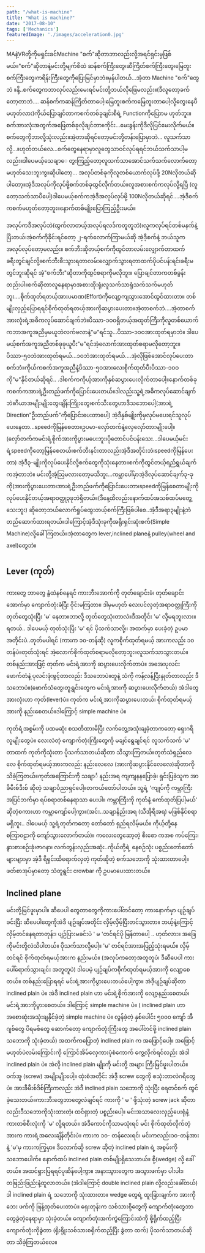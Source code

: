 ```yaml
---
path: "/what-is-machine"
title: "What is machine?"
date: "2017-08-10"
tags: ['Mechanics']
featuredImage: './images/acceleration0.jpg'
---
```

MAနဲ့VRတို့ကိုမရှင်းခင်Machine "စက်"ဆိုတာဘာလည်းလို့အရင်ရှင်းမှဖြစ်မယ်။"စက်"ဆိုတာနဲ့မင်းတို့မျက်စိထဲ ဆန်စက်ကြီးတွေ၊ဆီကြိတ်စက်ကြီးတွေ၊မြေတူးစက်ကြီးတွေ၊ကရိန်းကြီးတွေကိုပြေးမြင်မှာဘဲ။မှန်ပါတယ်...အဲ့တာ Machine "စက်"တွေဘဲ ။နို့..စက်တွေကဘာလုပ်လည်းမေးရင်မင်းတို့ဘယ်လိုဖြေမလည်း။(ဒီလူတော့ခက်တော့တာဘဲ.... ဆန်စက်ကဆန်ကြိတ်တာပေါ့၊မြေတူးစက်ကမြေတူးတာပေါ့လို့တွေးနေပီမဟုတ်လား)ကိုယ်ပြောချင်တာကစက်တစ်ခုချင်းစီရဲ့ Functionကိုပြောာမ ဟုတ်ဘူး။စက်အားလုံးအတွက်အဖြေတစ်ခုလိုချင်တာ။ကိုင်း...မေးခွန်းကိုဒီလိုပြင်မေးလိုက်မယ်။စက်တွေကိုဘာလို့သုံးလည်း။အဲ့တာဆိုရင်တော့မင်းတို့တန်းပြောမှာဘဲ... လူသက်သာလို့...။ဟုတ်တယ်လေ...စက်တွေနေရာမှာလူတွေသာဝင်လုပ်ရရင်ဘယ်သက်သာပါ့မလည်း။ဒါပေမယ့်သေချာေ တွးကြည့်တော့လူသက်သာအောင်သက်သက်လောက်တော့မဟုတ်သေးဘူးကွ။ဆိုပါတော့... အလုပ်တစ်ခုကိုလူတစ်ယောက်လုပ်ဖို့ 20Nလိုတယ်ဆိုပါတော့။အဲ့ဒီအလုပ်ကိုလုပ်ဖို့စက်တစ်ခုထွင်လိုက်တယ်။လူအစားစက်ကလုပ်လို့ရပြီ (လူတော့သက်သာပီပေါ့)ဒါပေမယ့်စက်ကအဲ့ဒီအလုပ်လုပ်ဖို့ 100Nလိုတယ်ဆိုရင်....အဲ့ဒီစက်ကစက်မဟုတ်တော့ဘူး။နောက်တစ်မျိုးပြောကြည့်ဦးးမယ်။

အလုပ်ကဒီအလုပ်ဘဲ(ထွက်လာတယ့်အလုပ်ရလဒ်ကတူတူဘဲ)၊လူကလုပ်ရင်တစ်မနက်နဲ့ပြီးတယ်၊အဲ့စက်ကိုခိုင်းရင်တော့ ၂-ရက်လောက်ကြာမယ်ဆို အဲ့ဒီ့စက်နဲ့ ဘယ်သူကအလုပ်လုပ်တော့မလည်း။ စက်ဘီးဆိုတယ့်စက်ကိုထွင်တာလမ်းလျှောက်တာထက်ခရီးတွင်ချင်လို့။စက်ဘီးစီးသွားရတာလမ်းလျှောက်သွားရတာထက်ပိုပင်ပန်းရင်၊ခရီးမတွင်ဘူးဆိုရင် အဲ့"စက်ဘီး"ဆိုတာကိုထွင်စရာကိုမလိုဘူး။ ပြောချင်တာကတစ်ခွန်းတည်းပါ။စက်ဆိုတာလူနေရာမှာအစားထိုးရုံ၊လူသက်သာရုံသက်သက်မဟုတ်ဘူး....စိုက်ထုတ်ရတယ့်အားပမာဏ(Effort)ကိုလျော့ကျသွားအောင်ထွင်ထားတာ။ တစ်မျိုးလှည့်ပြောရရင်စိုက်ထုတ်ရတယ့်အားကိုဆပွားပေးတာ။အဲ့တာစက်ဘဲ....အဲ့တာစက်အားလုံးရဲ့အဓိကလုပ်ဆောင်ချက်ဘဲ။ပိဿာ-၁ဝဝရှိတယ့်အထုတ်ကြီးကိုလူတစ်ယောက်ကဘာအကူအညီမှမယူဘဲလက်ဗလာနဲ့"မ"ရင်သူ...ပိဿာ-၁ဝဝအားထုတ်ရမှာဘဲ။ ဒါပေမယ့်စက်အကူအညီတစ်ခုခုယူပီး"မ"ရင်အဲ့လောက်အားထုတ်စရာမလိုတော့ဘူး။ပိဿာ-၅ဝဘဲအားထုတ်ရမယ်...၁ဝဘဲအားထုတ်ရမယ်....အဲ့လိုဖြစ်အောင်လုပ်ပေးတာစက်ဘဲ။ကိုယ်ကစက်အကူအညီနဲ့ပိဿာ-၅ဝအားလေးစိုက်ထုတ်ပီးပိဿာ-၁ဝဝကို"မ"နိုင်တယ်ဆိုရင်.. .ဒါစက်ကကိုယ့်အားကိုနှစ်ဆပွားပေးလိုက်တာပေါ့။နောက်တစ်ခုကစက်ကအားရဲ့ဦးတည်ဖက်ကိုပြောင်းပေးတယ်။ဒါလည်းသူ့ရဲ့အဓိကလုပ်ဆောင်ချက်ဘဲ။ဂီယာအမျိုးမျိုးတွေ၊ချိန်းကြိုးတွေ၊စက်သီးတွေဟာဒီသဘောပေါ့(အားရဲ့ Direction"ဦးတည်ဖက်"ကိုပြောင်းပေးတာပေါ့) အဲ့ဒီနှစ်မျိုးကိုမှလုပ်မပေးရင်သူလုပ်ပေးနေတာ...speedကိုမြန်စေတာ။ဥပမာ-လှော်တက်နဲ့လှေလှော်တားမျိုးပေါ့။(လှော်တက်ကမင်းရဲ့စိုက်အားကိုပွားမပေးဘူး၊ပိုတောင်ပင်ပန်းသေး...ဒါပေမယ့်မင်းရဲ့speedကိုတော့မြန်စေတယ်၊စက်ဘီးနင်းတာလည်းအဲ့ဒီအတိုင်းဘဲ၊speedကိုမြန်ပေးတာ) အဲ့ဒီ၃-မျိုးကိုလုပ်ပေးနိုင်လို့စက်တွေကိုသုံးနေတာ။စက်ကိုထွင်တယ့်ရည်ရွယ်ချက်ကအဲ့တာဘဲ။ မင်းတို့အံ့သြမလားတော့မသိဘူး...ကမ္ဘာပေါ်မှာအဲ့ဒီလုပ်ဆောင်ချက်၃-ခုကို(အားကိုပွားပေးတာ၊အားရဲ့ဦးတည်ဖက်ကိုပြောင်းပေးတာ၊speedကိုမြန်စေတာမျိုးကိုလုပ်ပေးနိုင်တယ့်အရာဝတ္ထု၃ခုဘဲရှိတယ်။(ဒီနေ့ထိလည်းနောက်ထပ်အသစ်ထပ်မတွေ့သေးဘူး) ဆိုတော့ဘယ်လောက်ရှုပ်ထွေးတယ့်စက်ကြီးဖြစ်ပါစေ..အဲ့ဒီအရာ၃မျိုးနဲ့ဘဲတည်ဆောက်ထားရတယ်။ဒါကြောင့်အဲ့ဒီသုံးခုကိုအရိုးရှင်းဆုံးစက်(Simple Machine)လို့ခေါ်ကြတယ်။အဲ့တာတွေက lever,inclined planeနဲ့ pulley(wheel and axel)တွေဘဲ။

## Lever (ကုတ်)
ကားတွေ ဘာတွေ နွံထဲနစ်နေရင် ကားဘီးအောက်ကို တုတ်ချောင်းခံ၊ တုတ်ချောင်းအောက်မှာ ကျောက်တုံးခံပြီး ဝိုင်းမကြတာ၊၊ ဒါမှမဟုတ် လေးပင်လှတဲ့အရာဝတ္တုကြီးကို တုတ်တွေသုံးပြီး 'မ' နေတာ။ဘာလို့ တုတ်တွေသုံးတာလဲ။ဒီအတိုင်း 'မ' လို့မရဘူးလား။ရတယ်.. ဒါပေမယ့် တုတ်သုံးပြီး 'မ' ရင် ပိုသက်သာလို့၊၊ အထက်မှာ ပေးခဲ့တဲ့ ဥပမာအတိုင်းပဲ..တုတ်မပါရင် (ကားက ၁၀-တန်ဆို) လူကစိုက်ထုတ်ရမယ့် အားကလည်း ၁ဝတန်ပဲ။တုတ်သုံးရင် အဲ့လောက်စိုက်ထုတ်စရာမလိုတော့ဘူး။လူသက်သာသွားတယ်။ တစ်နည်းအားဖြင့် တုတ်က မင်းရဲ့အားကို ဆပွားပေးလိုက်တာပဲ။ အအေးပုလင်းဖောက်တံနဲ့ ပုလင်းဖုံးဖွင့်တာလည်း ဒီသဘောပဲ။တူနဲ့ သံကို ကန့်လန့်ပြီးနှုတ်တာလည်း ဒီသဘောပဲ။(ဖောက်သံတွေ၊တူရွှင်းတွေက မင်းရဲ့အားကို ဆပွားပေးလိုက်တယ်) အဲဒါတွေ အားလုံးဟာ ကုတ်(lever)ပဲ။ ကုတ်က မင်းရဲ့အားကိုဆပွားပေးတယ်၊ စိုက်ထုတ်ရမယ့်အားကို နည်းစေတယ်။ဒါကြောင့် simple machine ပဲ။

ကုတ်ရဲ့အစွမ်းကို ပထမဆုံး စသတိထားမိပြီး လက်တွေ့အသုံးချခဲ့တာကတော့ ရှေးဂရိလူမျိုးတွေပဲ။ လေးလံတဲ့ ကျောက်တုံးကြီးတွေကို မချင်ရွေချင်ရင် လူသက်သက် 'မ' တာထက် ကုတ်ကိုသုံးတာ ပိုသက်သာတယ်ဆိုတာ သိသွားကြတယ်။တုတ်သံရှည်လေလေ စိုက်ထုတ်ရမယ့်အားကလည်း နည်းလေလေ (အားကိုဆပွားနိုင်လေလေ)ဆိုတာကို သိခဲ့ကြတယ်။ကုတ်အကြောင်းကို သချာင်္ နည်းအရ ကျကျနနပြောခဲ့၊ ရှင်းပြခဲ့သူက အာခိမီးစ်ဒီးစ် ဆိုတဲ့ သချာင်္ပညာရှင်ပေါ့။တကယ်တော်ပါတယ်။ သူ့ရဲ့ 'ကျုပ်ကို ကမ္ဘာကြီးအပြင်ဘက်မှာ ရပ်စရာတစ်နေရာသာ ပေးပါ။ ကမ္ဘာကြီးကို ကုတ်နဲ့ ကော်ထုတ်ပြပါ့မယ်' ဆိုတဲ့စကားဟာ ကမ္ဘာကျော်ပေါ့ကွာ။(အင်း..သချာင်္နည်းအရ (သီအိုရီအရ) မဖြစ်နိုင်စရာမရှိဘူး.. ဒါပေမယ့် သူ့ရဲ့တုတ်ကတော့ တော်တော် ရှည်ရလိမ့်မယ်။ ကိုယ့်တို့နေစကြာဝဠာကို ကျော်သွားလောက်တယ်)။ ကလေးတွေဆော့တဲ့ စီးစော ကအစ ကပ်ကြေး၊နွားစားစဉ်းခုံ၊ဇာဂနာ၊ လက်တွန်းလှည်းအဆုံး..ကိုယ်တို့ရဲ့ နေစဉ်သုံး ပစ္စည်းတော်တော်များများမှာ အဲ့ဒီ ရိရှင်းထိရောက်လှတဲ့ ကုတ်ဆိုတဲ့ စက်သဘောကို သုံးထားတာပေါ့။ ဖတ်စာအုပ်မှာတော့ သံတူရွင်း crowbar ကို ဥပမာပေးထားတယ်။

## Inclined plane
မင်းတို့မြင်ဖူးမှာပါ။ ဆီပေပါ တွေတာတွေကိုကားပေါ်တင်တော့ ကားနောက်မှာ ပျဉ်ချပ်ခင်းပြီး ဆီပေပါတွေကိုအဲဒီ ပျဉ်ချပ်အတိုင်း လှိမ့်လှိမ့်ပြီးတင်သွားတာ။ ဘယ့်နဲ့ကြောင့် လှိမ့်တင်နေရတာတုန်း၊ ပျဉ်ပြားမခင်းပဲ ' မ 'တင်ရင်ပို မြန်တာပေါ့ .. ဟုတ်လား။ အဖြေကိုမင်းတို့လဲသိပါတယ်။ ပိုသက်သာလို့ပေါ့။ 'မ' တင်ရင်အားအပြည့်သုံးရမယ်။ လှိမ့်တင်ရင် စိုက်ထုတ်ရမယ့်အားက နည်းမယ်။ (အလုပ်ကတော့အတူတူပဲ၊ ဒီဆီပေပါ ကားပေါ်ရောက်သွားချင်း အတူတူပဲ) ဒါပေမဲ့ ပျဉ်ချပ်ကစိုက်ထုတ်ရမယ့်အားကို လျော့စေတယ်။ တစ်နည်းပြောရရင် မင်းရဲ့အားကိုပွားပေးတယ်ပေါ့ကွာ။ အဲဒီ့ပျဉ်ချပ်ဆိုတာ inclined plain ပဲ။ အဲဒီ inclined plain ဟာ မင်းရဲ့စိုက်အားကို လျော့နည်းစေတယ်၊ မင်းရဲ့အားကိုပွားစေတယ်။ ဒါကြောင့် simple machine ပဲ။ ( inclined plain ဟာ အစောဆုံးအသုံးချနိုင်ခဲ့တဲ့ simple machine ပဲ။ လွန်ခဲ့တဲ့ နှစ်ပေါင်း ၅၀၀၀ ကျော် အီဂျစ်တွေ ပိရမစ်တွေ ဆောက်တော့ ကျောက်တုံးကြီးတွေ အပေါ်တင်ဖို့ inclined plain သဘောကို သုံးခဲ့တယ်) အထက်ကပြောတဲ့ inclined plain က အဖြောင့်ပေါ့။ အဖြောင့်မဟုတ်ပဲလမ်းကြောင်းကို ကြောင်အိမ်လှေကားပုံစံကောက် ကွေ့လိုက်ရင်လည်း အဲဒါ inclined plain ပဲ။ အဲလို inclined plain မျိုးကို မင်းတို့ အများ ကြီးမြင်ဖူးပါတယ်။ ဝက်အူ (screw) အမျိုးမျိုးပေါ့။ ထုံးစံအတိုင်း အဲဒီ့ screw တွေကို စသုံးတာလဲဂရိတွေပဲ။ အားခီမီးစ်ဒိစ်ကြီးကလည်း အဲဒီ inclined plain သဘောကို သုံးပြီး ရေတင်စက် ထွင်ခဲ့သေးတယ်။ကားဘီးတွေဘာတွေလဲချင်ရင် ကားကို ' မ ' ဖို့သုံးတဲ့ screw jack ဆိုတာလည်းဒီသဘောကိုသုံးထားတဲ့၊ ထင်ရှားတဲ့ ပစ္စည်းပေါ့။ မင်းအသာလေးလှည့်ပေးရုံနဲ့ ကားတစ်စီးလုံးကို 'မ' လို့ရတယ်။ အဲဒီကောင်ကိုသာမသုံးရင် မင်း စိုက်ထုတ်လိုက်တဲ့အားက ကားရဲ့အလေးချိန်တိုင်းပဲ။ ကားက ၁၀- တန်လေးရင်၊ မင်းကလည်း၁၀-တန်အားနဲ့ 'မ'မှ ကားကကြွမှာ။ ဒီလောက်ဆို screw ဆိုတဲ့ inclined plain ရဲ့ အစွမ်းကိုသဘောပေါက်။ နောက်ထပ် inclined plain တစ်မျိုးရှိသေးတယ်။ စို့(wedge) လို့ ခေါ်တယ်။ အထင်ရှားပြရရင်ပုဆိန်ပေါ့ကွာ။ အနားသွားတွေက အသွားဖက်မှာ ပါးပါး၊ တဖြည်းဖြည်းနဲ့ထူလာတယ်။ (အဲဒါကြောင့် double inclined plain လို့လည်းခေါ်တယ်) ဒါ inclined plain ရဲ့ သဘောကို သုံးထားတာ။ wedge တွေရဲ့ ထူးခြားချက်က အားကို ဘေး ဖက်ကို ဖြန့်ထုတ်ပေးတာပဲ။ ရှေးတုန်းက သစ်သားစို့တွေကို ကျောက်တုံးတွေဘာတွေခွဲတဲ့နေရာမှာ သုံးခဲ့တယ်။ ကျောက်တုံးအက်ကွဲကြောင်းထဲကို စို့ရိုက်ထည့်ပြီး ကျောက်တုံးကိုခွဲတာ (ရိုးရိုုးသစ်သားစရိုက်ထည့်ပြီး ခွဲတာ ထက်) ပိုသက်သာတယ်ဆိုတာ သိခဲ့ကြတယ်လေ။